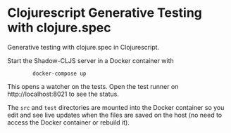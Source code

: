# Clojurescript Generative Testing with clojure.spec

Generative testing with clojure.spec in Clojurescript.


Start the Shadow-CLJS server in a Docker container  with

```
        docker-compose up
```

This opens a watcher on the tests. Open the test runner on http://localhost:8021 to see the status.

The `src` and `test` directories are mounted into the Docker container so you edit and see live
updates when the files are saved on the host (no need to access the Docker container or rebuild it).





